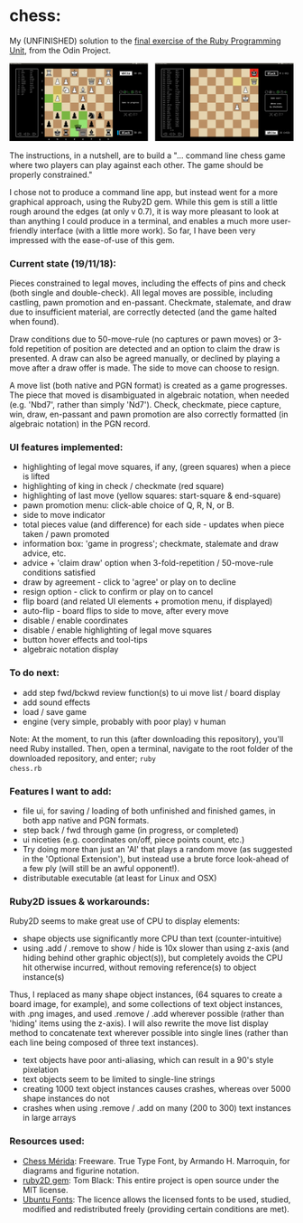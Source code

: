 # chess:
My (UNFINISHED) solution to the [final exercise of the Ruby Programming Unit](https://www.theodinproject.com/courses/ruby-programming/lessons/ruby-final-project), from the Odin Project.

![screenshot](img/2screens.png)

The instructions, in a nutshell, are to build a "... command line chess game where two players can play against each other. The game should be properly constrained."

I chose not to produce a command line app, but instead went for a more graphical approach, using the Ruby2D gem. While this gem is still a little rough around the edges (at only v 0.7), it is way more pleasant to look at than anything I could produce in a terminal, and enables a much more user-friendly interface (with a little more work). So far, I have been very impressed with the ease-of-use of this gem.

### Current state (19/11/18):

Pieces constrained to legal moves, including the effects of pins and check (both single and double-check). All legal moves are possible, including castling, pawn promotion and en-passant. Checkmate, stalemate, and draw due to insufficient material, are correctly detected (and the game halted when found).

Draw conditions due to 50-move-rule (no captures or pawn moves) or 3-fold repetition of position are detected and an option to claim the draw is presented. A draw can also be agreed manually, or declined by playing a move after a draw offer is made. The side to move can choose to resign.

A move list (both native and PGN format) is created as a game progresses. The piece that moved is disambiguated in algebraic notation, when needed (e.g. 'Nbd7', rather than simply 'Nd7'). Check, checkmate, piece capture, win, draw, en-passant and pawn promotion are also correctly formatted (in algebraic notation) in the PGN record.

### UI features implemented:
  * highlighting of legal move squares, if any, (green squares) when a piece is lifted
  * highlighting of king in check / checkmate (red square)
  * highlighting of last move (yellow squares: start-square & end-square)
  * pawn promotion menu: click-able choice of Q, R, N, or B.
  * side to move indicator
  * total pieces value (and difference) for each side - updates when piece taken / pawn promoted
  * information box: 'game in progress'; checkmate, stalemate and draw advice, etc.
  * advice + 'claim draw' option  when 3-fold-repetition / 50-move-rule conditions satisfied
  * draw by agreement - click to 'agree' or play on to decline
  * resign option - click to confirm or play on to cancel
  * flip board (and related UI elements + promotion menu, if displayed)
  * auto-flip - board flips to side to move, after every move
  * disable / enable coordinates
  * disable / enable highlighting of legal move squares
  * button hover effects and tool-tips
  * algebraic notation display

### To do next:
  * add step fwd/bckwd review function(s) to ui move list / board display
  * add sound effects
  * load / save game
  * engine (very simple, probably with poor play) v human

Note: At the moment, to run this (after downloading this repository), you'll need Ruby installed. Then, open a terminal, navigate to the root folder of the downloaded repository, and enter; <code>ruby chess.rb</code>

### Features I want to add:
  * file ui, for saving / loading of both unfinished and finished games, in both app native and PGN formats.
  * step back / fwd through game (in progress, or completed)
  * ui niceties (e.g. coordinates on/off, piece points count, etc.)
  * Try doing more than just an 'AI' that plays a random move (as suggested in the 'Optional Extension'), but instead use a brute force look-ahead of a few ply (will still be an awful opponent!).
  * distributable executable (at least for Linux and OSX)

### Ruby2D issues & workarounds:
  Ruby2D seems to make great use of CPU to display elements:

  * shape objects use significantly more CPU than text (counter-intuitive)
  * using .add / .remove to show / hide is 10x slower than using z-axis (and hiding behind other graphic object(s)), but completely avoids the CPU hit otherwise incurred, without removing reference(s) to object instance(s)

  Thus, I replaced as many shape object instances, (64 squares to create a board image, for example), and some collections of text object instances, with .png images, and used .remove / .add wherever possible (rather than 'hiding' items using the z-axis). I will also rewrite the move list display method to concatenate text wherever possible into single lines (rather than each line being composed of three text instances).

  * text objects have poor anti-aliasing, which can result in a 90's style pixelation
  * text objects seem to be limited to single-line strings
  * creating 1000 text object instances causes crashes, whereas over 5000 shape instances do not
  * crashes when using .remove / .add on many (200 to 300) text instances in large arrays

### Resources used:

  * [Chess Mérida](https://marcelk.net/chess/pieces/merida/320/): Freeware. True Type Font, by Armando H. Marroquin, for diagrams and figurine notation.
  * [ruby2D gem](http://www.ruby2d.com/learn/get-started/): Tom Black: This entire project is open source under the MIT license.
  * [Ubuntu Fonts](https://design.ubuntu.com/font/): The licence allows the licensed fonts to be used, studied, modified and redistributed freely (providing certain conditions are met).
